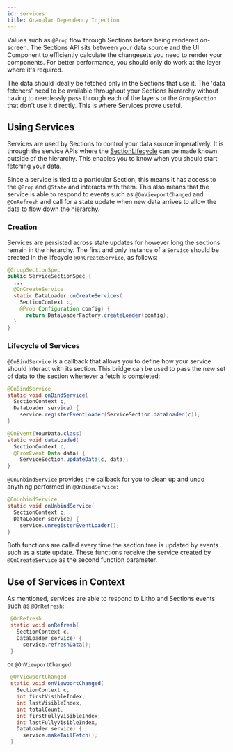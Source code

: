 ```yaml
---
id: services
title: Granular Dependency Injection
---
```


Values such as `@Prop` flow through Sections before being rendered on-screen. The Sections API sits between your data source and the UI Component to efficiently calculate the changesets you need to render your components. For better performance, you should only do work at the layer where it's required.

The data should ideally be fetched only in the Sections that use it. The 'data fetchers' need to be available throughout your Sections hierarchy without having to needlessly pass through each of the layers or the `GroupSection` that don't use it directly.  This is where Services prove useful.

## Using Services

Services are used by Sections to control your data source imperatively. It is through the service APIs where the [SectionLifecycle](pathname:///javadoc/com/facebook/litho/sections/SectionLifecycle.html) can be made known outside of the hierarchy. This enables you to know when you should start fetching your data.

Since a service is tied to a particular Section, this means it has access to the `@Prop` and `@State` and interacts with them. This also means that the service is able to respond to events such as `@OnViewportChanged` and `@OnRefresh` and call for a state update when new data arrives to allow the data to flow down the hierarchy.

### Creation

Services are persisted across state updates for however long the sections remain in the hierarchy. The first and only instance of a `Service` should be created in the lifecycle `@OnCreateService`, as follows:

```java
@GroupSectionSpec
public ServiceSectionSpec {
  ...
  @OnCreateService
  static DataLoader onCreateServices(
    SectionContext c,
    @Prop Configuration config) {
      return DataLoaderFactory.createLoader(config);
  }
}
```

### Lifecycle of Services

`@OnBindService` is a callback that allows you to define how your service should interact with its section. This bridge can be used to pass the new set of data to the section whenever a fetch is completed:

```java
@OnBindService
static void onBindService(
  SectionContext c,
  DataLoader service) {
    service.registerEventLoader(ServiceSection.dataLoaded(c));
}

@OnEvent(YourData.class)
static void dataLoaded(
  SectionContext c,
  @FromEvent Data data) {
    ServiceSection.updateData(c, data);
}
```

`@OnUnbindService` provides the callback for you to clean up and undo anything performed in `@OnBindService`:

```java
@OnUnbindService
static void onUnbindService(
  SectionContext c,
  DataLoader service) {
    service.unregisterEventLoader();
}
```

Both functions are called every time the section tree is updated by events such as a state update. These functions receive the service created by `@OnCreateService` as the second function parameter.

## Use of Services in Context

As mentioned, services are able to respond to Litho and Sections events such as `@OnRefresh`:

```java
 @OnRefresh
 static void onRefresh(
   SectionContext c,
   DataLoader service) {
     service.refreshData();
 }
```

or `@OnViewportChanged`:

```java
 @OnViewportChanged
 static void onViewportChanged(
   SectionContext c,
   int firstVisibleIndex,
   int lastVisibleIndex,
   int totalCount,
   int firstFullyVisibleIndex,
   int lastFullyVisibleIndex,
   DataLoader service) {
     service.makeTailFetch();
 }
```
